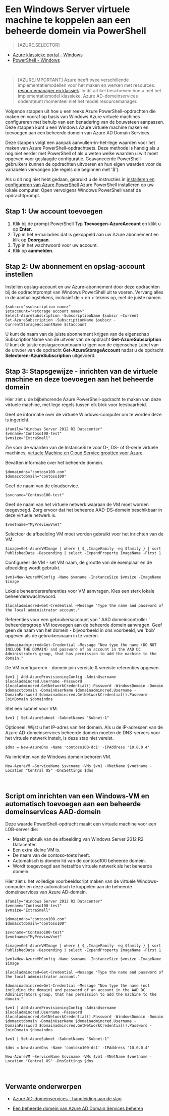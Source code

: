 <properties
    pageTitle="Azure Active Directory Domain Services: Handleiding voor het beheer | Microsoft Azure"
    description="Deelnemen aan een virtuele Windows-computer naar een beheerde domein met Azure PowerShell en het implementatiemodel klassieke."
    services="active-directory-ds"
    documentationCenter=""
    authors="mahesh-unnikrishnan"
    manager="stevenpo"
    editor="curtand"/>

<tags
    ms.service="active-directory-ds"
    ms.workload="identity"
    ms.tgt_pltfrm="na"
    ms.devlang="na"
    ms.topic="article"
    ms.date="10/01/2016"
    ms.author="maheshu"/>


# <a name="join-a-windows-server-virtual-machine-to-a-managed-domain-using-powershell"></a>Een Windows Server virtuele machine te koppelen aan een beheerde domein via PowerShell

> [AZURE.SELECTOR]
- [Azure klassieke portal - Windows](active-directory-ds-admin-guide-join-windows-vm.md)
- [PowerShell - Windows](active-directory-ds-admin-guide-join-windows-vm-classic-powershell.md)

<br>

> [AZURE.IMPORTANT] Azure heeft twee verschillende implementatiemodellen voor het maken en werken met resources: [resourcemanager en klassiek](../resource-manager-deployment-model.md). In dit artikel beschreven hoe u met het implementatiemodel klassieke. Azure AD-domeinservices ondersteunt momenteel niet het model resourcemanager.

Volgende stappen uit hoe u een reeks Azure PowerShell-opdrachten die maken en vooraf op basis van Windows Azure virtuele machines configureren met behulp van een benadering van de bouwsteen aanpassen. Deze stappen kunt u een Windows Azure virtuele machine maken en toevoegen aan een beheerde domein van Azure AD Domain Services.

Deze stappen volgt een aanpak aanvullen-in-het-lege waarden voor het maken van Azure PowerShell-opdrachtsets. Deze methode is handig als u nog niet eerder met PowerShell of als u weten welke waarden u wilt moet opgeven voor geslaagde configuratie. Geavanceerde PowerShell-gebruikers kunnen de opdrachten uitvoeren en hun eigen waarden voor de variabelen vervangen (de regels die beginnen met '$').

Als u dit nog niet hebt gedaan, gebruikt u de instructies in [installeren en configureren van Azure PowerShell](../powershell-install-configure.md) Azure PowerShell installeren op uw lokale computer. Open vervolgens Windows PowerShell vanaf de opdrachtprompt.

## <a name="step-1-add-your-account"></a>Stap 1: Uw account toevoegen

1. Klik bij de prompt PowerShell Typ **Toevoegen-AzureAccount** en klikt u op **Enter**.
2. Typ in het e-mailadres dat is gekoppeld aan uw Azure abonnement en klik op **Doorgaan**.
3. Typ in het wachtwoord voor uw account.
4. Klik op **aanmelden**.

## <a name="step-2-set-your-subscription-and-storage-account"></a>Stap 2: Uw abonnement en opslag-account instellen

Instellen opslag-account en uw Azure-abonnement door deze opdrachten bij de opdrachtprompt van Windows PowerShell uit te voeren. Vervang alles in de aanhalingstekens, inclusief de < en > tekens op, met de juiste namen.

    $subscr="<subscription name>"
    $staccount="<storage account name>"
    Select-AzureSubscription -SubscriptionName $subscr –Current
    Set-AzureSubscription -SubscriptionName $subscr -CurrentStorageAccountName $staccount

U kunt de naam van de juiste abonnement krijgen van de eigenschap SubscriptionName van de uitvoer van de opdracht **Get-AzureSubscription** . U kunt de juiste opslagaccountnaam krijgen van de eigenschap Label van de uitvoer van de opdracht **Get-AzureStorageAccount** nadat u de opdracht **Selecteren-AzureSubscription** uitgevoerd.


## <a name="step-3-step-by-step-walkthrough---provision-the-virtual-machine-and-join-it-to-the-managed-domain"></a>Stap 3: Stapsgewijze - inrichten van de virtuele machine en deze toevoegen aan het beheerde domein
Hier ziet u de bijbehorende Azure PowerShell-opdracht te maken van deze virtuele machine, met lege regels tussen elk blok voor leesbaarheid.

Geef de informatie over de virtuele Windows-computer om te worden deze is ingericht.

    $family="Windows Server 2012 R2 Datacenter"
    $vmname="Contoso100-test"
    $vmsize="ExtraSmall"

Zie voor de waarden van de InstanceSize voor D-, DS- of G-serie virtuele machines, [virtuele Machine en Cloud Service grootten voor Azure](https://msdn.microsoft.com/library/azure/dn197896.aspx).

Bevatten informatie over het beheerde domein.

    $domaindns="contoso100.com"
    $domacctdomain="contoso100"

Geef de naam van de cloudservice.

    $svcname="Contoso100-test"

Geef de naam van het virtuele netwerk waaraan de VM moet worden toegevoegd. Zorg ervoor dat het beheerde AAD-DS-domein beschikbaar in deze virtuele netwerk is.

    $vnetname="MyPreviewVnet"

Selecteer de afbeelding VM moet worden gebruikt voor het inrichten van de VM.

    $image=Get-AzureVMImage | where { $_.ImageFamily -eq $family } | sort PublishedDate -Descending | select -ExpandProperty ImageName -First 1

Configureer de VM - set VM naam, de grootte van de exemplaar en de afbeelding wordt gebruikt.

    $vm1=New-AzureVMConfig -Name $vmname -InstanceSize $vmsize -ImageName $image

Lokale beheerdersreferenties voor VM aanvragen. Kies een sterk lokale beheerderswachtwoord.

    $localadmincred=Get-Credential –Message "Type the name and password of the local administrator account."

Referenties voor een gebruikersaccount van ' AAD domeincontroller ' beheerdersgroep VM toevoegen aan de beheerde domein aanvragen. Geef geen de naam van het domein - bijvoorbeeld in ons voorbeeld, we 'bob' opgeven als de gebruikersnaam in te voeren.

    $domainadmincred=Get-Credential –Message "Now type the name (DO NOT INCLUDE THE DOMAIN) and password of an account in the AAD DC Administrators group, that has permission to add the machine to the domain."

De VM configureren - domein join vereiste & vereiste referenties opgeven.

    $vm1 | Add-AzureProvisioningConfig -AdminUsername $localadmincred.Username -Password $localadmincred.GetNetworkCredential().Password -WindowsDomain -Domain $domacctdomain -DomainUserName $domainadmincred.Username -DomainPassword $domainadmincred.GetNetworkCredential().Password -JoinDomain $domaindns

Stel een subnet voor VM.

    $vm1 | Set-AzureSubnet -SubnetNames "Subnet-1"

Optioneel: Wijst u het IP-adres van het domein. Als u de IP-adressen van de Azure AD-domeinservices beheerde domein moeten de DNS-servers voor het virtuele netwerk instelt, is deze stap niet vereist.

    $dns = New-AzureDns -Name 'contoso100-dc1' -IPAddress '10.0.0.4'

Nu inrichten van de Windows domein behoren VM.

    New-AzureVM –ServiceName $svcname -VMs $vm1 -VNetName $vnetname -Location "Central US" -DnsSettings $dns

<br>

## <a name="script-to-provision-a-windows-vm-and-automatically-join-it-to-an-aad-domain-services-managed-domain"></a>Script om inrichten van een Windows-VM en automatisch toevoegen aan een beheerde domeinservices AAD-domein
Deze waarde PowerShell-opdracht maakt een virtuele machine voor een LOB-server die:

- Maakt gebruik van de afbeelding van Windows Server 2012 R2 Datacenter.
- Een extra kleine VM is.
- De naam van de contoso-toets heeft.
- Automatisch is domein lid van de contoso100 beheerde domein.
- Wordt toegevoegd aan hetzelfde virtuele netwerk als het beheerde domein.

Hier ziet u het volledige voorbeeldscript maken van de virtuele Windows-computer en deze automatisch te koppelen aan de beheerde domeinservices van Azure AD-domein.

    $family="Windows Server 2012 R2 Datacenter"
    $vmname="Contoso100-test"
    $vmsize="ExtraSmall"

    $domaindns="contoso100.com"
    $domacctdomain="contoso100"

    $svcname="Contoso100-test"
    $vnetname="MyPreviewVnet"

    $image=Get-AzureVMImage | where { $_.ImageFamily -eq $family } | sort PublishedDate -Descending | select -ExpandProperty ImageName -First 1

    $vm1=New-AzureVMConfig -Name $vmname -InstanceSize $vmsize -ImageName $image

    $localadmincred=Get-Credential –Message "Type the name and password of the local administrator account."

    $domainadmincred=Get-Credential –Message "Now type the name (not including the domain) and password of an account in the AAD DC Administrators group, that has permission to add the machine to the domain."

    $vm1 | Add-AzureProvisioningConfig -AdminUsername $localadmincred.Username -Password $localadmincred.GetNetworkCredential().Password -WindowsDomain -Domain $domacctdomain -DomainUserName $domainadmincred.Username -DomainPassword $domainadmincred.GetNetworkCredential().Password -JoinDomain $domaindns

    $vm1 | Set-AzureSubnet -SubnetNames "Subnet-1"

    $dns = New-AzureDns -Name 'contoso100-dc1' -IPAddress '10.0.0.4'

    New-AzureVM –ServiceName $svcname -VMs $vm1 -VNetName $vnetname -Location "Central US" -DnsSettings $dns

<br>

## <a name="related-content"></a>Verwante onderwerpen
- [Azure AD-domeinservices - handleiding aan de slag](./active-directory-ds-getting-started.md)

- [Een beheerde domein van Azure AD Domain Services beheren](./active-directory-ds-admin-guide-administer-domain.md)
